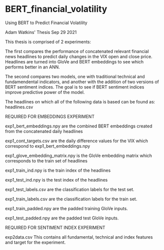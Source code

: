 # BERT_financial_volatility
Using BERT to Predict Financial Volatility

Adam Watkins' Thesis Sep 29 2021 

This thesis is comprised of 2 experiments:

The first compares the performance of concatenated relevant financial news headlines to predict daily changes in the VIX open and close price. Headlines are turned into GloVe and BERT embeddings to see which performs better in an ANN.

The second compares two models, one with traditional technical and fundamendental indicators, and another with the addition of two versions of BERT sentiment indices. The goal is to see if BERT sentiment indices improve predictive power of the model.


The headlines on which all of the following data is based can be found as:
headlines.csv


REQUIRED FOR EMBEDDINGS EXPERIMENT

exp1_bert_embeddings.npy
are the combined BERT embeddings created from the concatenated daily headlines

exp1_cont_targets.csv
are the daily difference values for the VIX which correspond to exp1_bert_embeddings.npy

exp1_glove_embedding_matrix.npy
is the GloVe embedding matrix which corresponds to the train set of headlines

exp1_train_ind.npy
is the train index of the headlines

exp1_test_ind.npy
is the test index of the headlines

exp1_test_labels.csv
are the classification labels for the test set.

exp1_train_labels.csv
are the classification labels for the train set.

exp1_train_padded.npy
are the padded training GloVe inputs. 

exp1_test_padded.npy
are the padded test GloVe inputs. 



REQUIRED FOR SENTIMENT INDEX EXPERIMENT

exp2data.csv
This contains all fundamental, technical and index features and target for the experiment.

